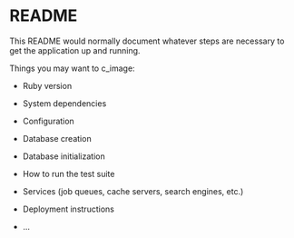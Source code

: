 # README

This README would normally document whatever steps are necessary to get the
application up and running.

Things you may want to c_image:

* Ruby version

* System dependencies

* Configuration

* Database creation

* Database initialization

* How to run the test suite

* Services (job queues, cache servers, search engines, etc.)

* Deployment instructions

* ...
